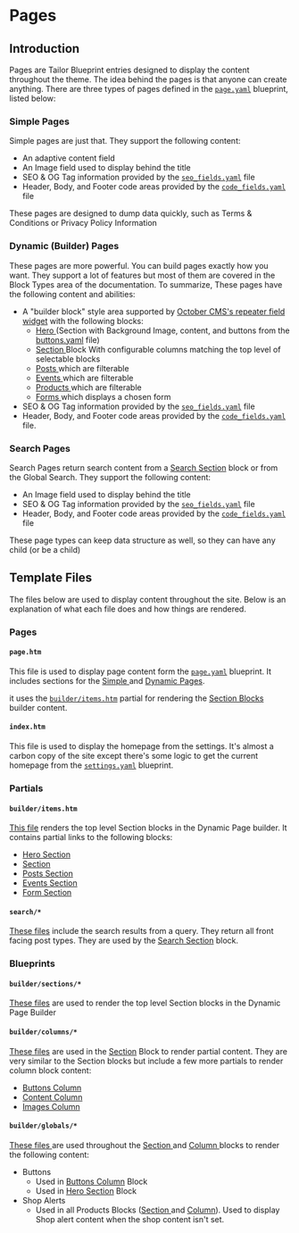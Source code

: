 # Pages

## Introduction

Pages are Tailor Blueprint entries designed to display the content throughout the theme. The idea behind the pages is that anyone can create anything. There are three types of pages defined in the [`page.yaml`](https://github.com/artistro08/tailor-starter/blob/main/seeds/blueprints/content/page/page.yaml) blueprint, listed below:



### Simple Pages

Simple pages are just that. They support the following content:

* An adaptive content field
* An Image field used to display behind the title
* SEO & OG Tag information provided by the [`seo_fields.yaml`](https://github.com/artistro08/tailor-starter/blob/main/seeds/blueprints/content/mixins/builder/general\_options/seo\_fields.yaml) file
* Header, Body, and Footer code areas provided by the [`code_fields.yaml`](https://github.com/artistro08/tailor-starter/blob/main/seeds/blueprints/content/mixins/builder/general\_options/code\_fields.yaml) file

These pages are designed to dump data quickly, such as Terms & Conditions or Privacy Policy Information



### Dynamic (Builder) Pages

These pages are more powerful. You can build pages exactly how you want. They support a lot of features but most of them are covered in the Block Types area of the documentation. To summarize, These pages have the following content and abilities:

* A "builder block" style area supported by [October CMS's repeater field widget](https://docs.octobercms.com/3.x/element/form/widget-repeater.html) with the following blocks:
  * [Hero ](blocks/hero-section.md)(Section with Background Image, content, and buttons from the [buttons.yaml](https://github.com/artistro08/tailor-starter/blob/main/seeds/blueprints/content/mixins/builder/buttons/buttons.yaml) file)
  * [Section ](blocks/section/)Block With configurable columns matching the top level of selectable blocks
  * [Posts ](blocks/posts-section.md)which are filterable
  * [Events ](../events.md)which are filterable
  * [Products ](blocks/products-section.md)which are filterable
  * [Forms ](../forms/)which displays a chosen form&#x20;
* SEO & OG Tag information provided by the [`seo_fields.yaml`](https://github.com/artistro08/tailor-starter/blob/main/seeds/blueprints/content/mixins/builder/general\_options/seo\_fields.yaml) file
* Header, Body, and Footer code areas provided by the [`code_fields.yaml`](https://github.com/artistro08/tailor-starter/blob/main/seeds/blueprints/content/mixins/builder/general\_options/code\_fields.yaml) file.

### Search Pages

Search Pages return search content from a [Search Section](blocks/search-section.md) block or from the Global Search. They support the following content:

* An Image field used to display behind the title
* SEO & OG Tag information provided by the [`seo_fields.yaml`](https://github.com/artistro08/tailor-starter/blob/main/seeds/blueprints/content/mixins/builder/general\_options/seo\_fields.yaml) file
* Header, Body, and Footer code areas provided by the [`code_fields.yaml`](https://github.com/artistro08/tailor-starter/blob/main/seeds/blueprints/content/mixins/builder/general\_options/code\_fields.yaml) file

These page types can keep data structure as well, so they can have any child (or be a child)

## Template Files

The files below are used to display content throughout the site. Below is an explanation of what each file does and how things are rendered.&#x20;

### Pages

#### `page.htm`

This file is used to display page content form the [`page.yaml`](https://github.com/artistro08/tailor-starter/blob/main/seeds/blueprints/content/page/page.yaml) blueprint. It includes sections for the [Simple ](./#simple-pages)and [Dynamic Pages](./#dynamic-builder-pages).

it uses the [`builder/items.htm`](./#builder-items.htm) partial for rendering the [Section Blocks](blocks/#section-blocks) builder content.&#x20;

#### `index.htm`

This file is used to display the homepage from the settings. It's almost a carbon copy of the site except there's some logic to get the current homepage from the [`settings.yaml`](https://github.com/artistro08/tailor-starter/blob/main/seeds/blueprints/content/settings/settings.yaml) blueprint.

### Partials

#### `builder/items.htm`

[This file](https://github.com/artistro08/tailor-starter/blob/main/partials/builder/items.htm) renders the top level Section blocks in the Dynamic Page builder. It contains partial links to the following blocks:

* [Hero Section](blocks/hero-section.md)
* [Section](blocks/section/)
* [Posts Section](blocks/posts-section.md)
* [Events Section](blocks/events-section.md)
* [Form Section](blocks/form-section.md)

#### `search/*`

[These files](https://github.com/artistro08/tailor-starter/tree/main/partials/search) include the search results from a query. They return all front facing post types. They are used by the [Search Section](blocks/search-section.md) block.

### Blueprints

#### `builder/sections/*`

[These files](https://github.com/artistro08/tailor-starter/tree/main/partials/builder/sections) are used to render the top level Section blocks in the Dynamic Page Builder

#### `builder/columns/*`

[These files](https://github.com/artistro08/tailor-starter/tree/main/partials/builder/columns) are used in the [Section](blocks/section/) Block to render partial content. They are very similar to the Section blocks but include a few more partials to render column block content:

* [Buttons Column](blocks/section/buttons-column.md)
* [Content Column](blocks/section/content-column.md)
* [Images Column](blocks/section/image-column.md)

#### `builder/globals/*`

[These files ](https://github.com/artistro08/tailor-starter/tree/main/partials/builder/globals)are used throughout the [Section ](blocks/section/)and [Column ](broken-reference)blocks to render the following content:

* Buttons&#x20;
  * Used in [Buttons Column](blocks/section/buttons-column.md) Block
  * Used in [Hero Section](blocks/hero-section.md) Block
* Shop Alerts&#x20;
  * Used in all Products Blocks ([Section ](../shop/products.md)and [Column](blocks/section/products-column.md)). Used to display Shop alert content when the shop content isn't set.&#x20;

